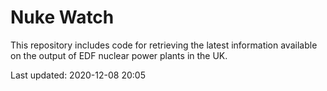 # Nuke Watch

This repository includes code for retrieving the latest information available on the output of EDF nuclear power plants in the UK.

Last updated: 2020-12-08 20:05